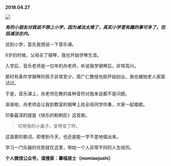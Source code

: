 
          
            
**2018.04.27**



![](//upload-images.jianshu.io/upload_images/51001-05f3a6e8d86afe7e.jpg)




***有的小朋友对我说不想上小学，因为减法太难了，其实小学里有趣的事可多了，包括减法在内。***

说到小学，首先我想说一下音乐课。

6岁的时候，父母买了钢琴，我也开始学琴生涯。

入学后，音乐老师是一位年的舟老师，听说我学钢琴后，非常高兴。

那时有条件学钢琴的孩子非常至少，周广仁教授也刚开始创业，我也被她老人家面试过。

于是，音乐课上，舟老师在教的各种音符对我来说都不是问题。

渐渐地，舟老师会让我到教室的钢琴上给全班同学伴奏，大家一起唱歌。

印象最深的就是《快乐的粉刷匠》这首歌。
>哎呀我的小鼻子，变呀变了样。



这首歌的歌词，即使到今天，也还是能一字不差地唱出来。

学习一门乐器的优势就在这里，带给一个人非常不同的人生经历。


**个人微信公众号，请搜索：摹喵居士（momiaojushi）**

          
        